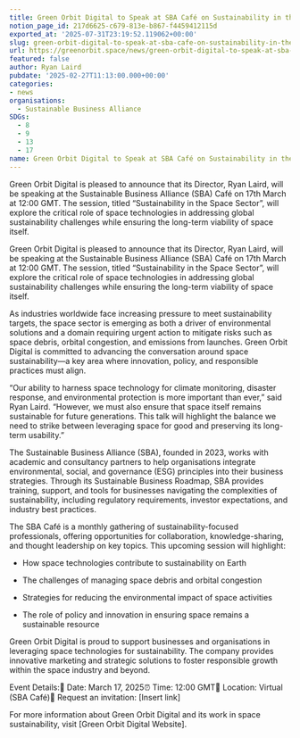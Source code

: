 ```yaml
---
title: Green Orbit Digital to Speak at SBA Café on Sustainability in the Space Sector
notion_page_id: 217d6625-c679-813e-b867-f4459412115d
exported_at: '2025-07-31T23:19:52.119062+00:00'
slug: green-orbit-digital-to-speak-at-sba-cafe-on-sustainability-in-the-space-sector
url: https://greenorbit.space/news/green-orbit-digital-to-speak-at-sba-cafe-on-sustainability-in-the-space-sector/
featured: false
author: Ryan Laird
pubdate: '2025-02-27T11:13:00.000+00:00'
categories:
- news
organisations:
  - Sustainable Business Alliance
SDGs:
  - 8
  - 9
  - 13
  - 17
name: Green Orbit Digital to Speak at SBA Café on Sustainability in the Space Sector
---
```


Green Orbit Digital is pleased to announce that its Director, Ryan Laird, will be speaking at the Sustainable Business Alliance (SBA) Café on 17th March at 12:00 GMT. The session, titled “Sustainability in the Space Sector”, will explore the critical role of space technologies in addressing global sustainability challenges while ensuring the long-term viability of space itself.

Green Orbit Digital is pleased to announce that its Director, Ryan Laird, will be speaking at the Sustainable Business Alliance (SBA) Café on 17th March at 12:00 GMT. The session, titled “Sustainability in the Space Sector”, will explore the critical role of space technologies in addressing global sustainability challenges while ensuring the long-term viability of space itself.

As industries worldwide face increasing pressure to meet sustainability targets, the space sector is emerging as both a driver of environmental solutions and a domain requiring urgent action to mitigate risks such as space debris, orbital congestion, and emissions from launches. Green Orbit Digital is committed to advancing the conversation around space sustainability—a key area where innovation, policy, and responsible practices must align.

“Our ability to harness space technology for climate monitoring, disaster response, and environmental protection is more important than ever,” said Ryan Laird. “However, we must also ensure that space itself remains sustainable for future generations. This talk will highlight the balance we need to strike between leveraging space for good and preserving its long-term usability.”

The Sustainable Business Alliance (SBA), founded in 2023, works with academic and consultancy partners to help organisations integrate environmental, social, and governance (ESG) principles into their business strategies. Through its Sustainable Business Roadmap, SBA provides training, support, and tools for businesses navigating the complexities of sustainability, including regulatory requirements, investor expectations, and industry best practices.

The SBA Café is a monthly gathering of sustainability-focused professionals, offering opportunities for collaboration, knowledge-sharing, and thought leadership on key topics. This upcoming session will highlight:

- How space technologies contribute to sustainability on Earth

- The challenges of managing space debris and orbital congestion

- Strategies for reducing the environmental impact of space activities

- The role of policy and innovation in ensuring space remains a sustainable resource

Green Orbit Digital is proud to support businesses and organisations in leveraging space technologies for sustainability. The company provides innovative marketing and strategic solutions to foster responsible growth within the space industry and beyond.

Event Details:📅 Date: March 17, 2025⏰ Time: 12:00 GMT📍 Location: Virtual (SBA Café)📩 Request an invitation: [Insert link]

For more information about Green Orbit Digital and its work in space sustainability, visit [Green Orbit Digital Website].